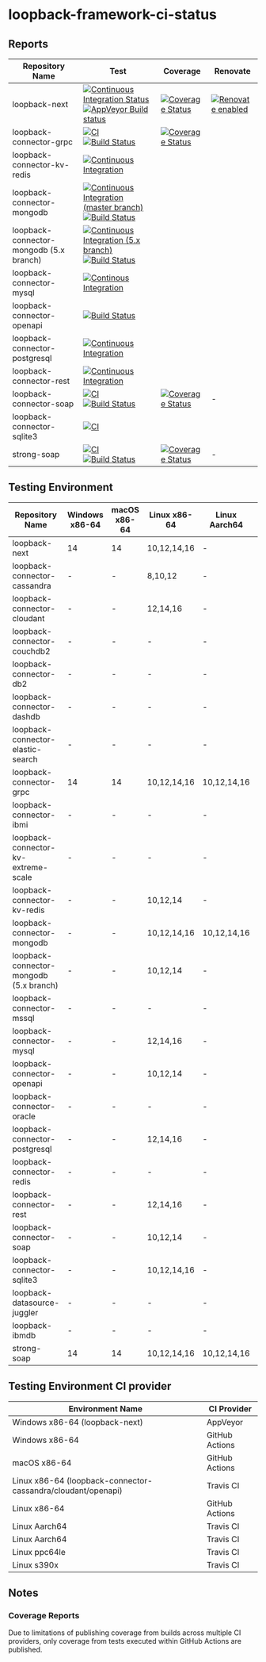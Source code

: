 # loopback-framework-ci-status

## Reports

| Repository Name | Test | Coverage | Renovate
|-|-|-|-
| loopback-next | [![Continuous Integration Status](https://github.com/loopbackio/loopback-next/actions/workflows/continuous-integration.yml/badge.svg)](https://github.com/loopbackio/loopback-next/actions/workflows/continuous-integration.yml) [![AppVeyor Build status](https://ci.appveyor.com/api/projects/status/q8vp7wrdn2ak6801/branch/master?svg=true)](https://ci.appveyor.com/project/loopbackio/loopback-next/branch/master) | [![Coverage Status](https://coveralls.io/repos/github/loopbackio/loopback-next/badge.svg)](https://coveralls.io/github/loopbackio/loopback-next) | [![Renovate enabled](https://img.shields.io/badge/renovate-enabled-brightgreen.svg)](https://renovatebot.com/)
| loopback-connector-grpc | [![CI](https://github.com/loopbackio/loopback-connector-grpc/actions/workflows/ci.yaml/badge.svg)](https://github.com/loopbackio/loopback-connector-grpc/actions/workflows/ci.yaml) [![Build Status](https://app.travis-ci.com/loopbackio/loopback-connector-grpc.svg?branch=master)](https://app.travis-ci.com/loopbackio/loopback-connector-grpc) | [![Coverage Status](https://coveralls.io/repos/github/loopbackio/loopback-connector-grpc/badge.svg?branch=master)](https://coveralls.io/github/loopbackio/loopback-connector-grpc?branch=master)
| loopback-connector-kv-redis | [![Continuous Integration](https://github.com/loopbackio/loopback-connector-kv-redis/actions/workflows/continuous-integration.yaml/badge.svg)](https://github.com/loopbackio/loopback-connector-kv-redis/actions/workflows/continuous-integration.yaml)
| loopback-connector-mongodb | [![Continuous Integration (master branch)](https://github.com/loopbackio/loopback-connector-mongodb/actions/workflows/continuous-integration.yaml/badge.svg)](https://github.com/loopbackio/loopback-connector-mongodb/actions/workflows/continuous-integration.yaml) [![Build Status](https://app.travis-ci.com/loopbackio/loopback-connector-mongodb.svg?branch=master)](https://app.travis-ci.com/loopbackio/loopback-connector-mongodb)
| loopback-connector-mongodb (5.x branch) | [![Continuous Integration (5.x branch)](https://github.com/loopbackio/loopback-connector-mongodb/actions/workflows/continuous-integration.yaml/badge.svg?branch=5.x)](https://github.com/loopbackio/loopback-connector-mongodb/actions/workflows/continuous-integration.yaml) [![Build Status](https://app.travis-ci.com/loopbackio/loopback-connector-mongodb.svg?branch=5.x)](https://app.travis-ci.com/loopbackio/loopback-connector-mongodb)
| loopback-connector-mysql | [![Continous Integration](https://github.com/loopbackio/loopback-connector-mysql/actions/workflows/ci.yml/badge.svg)](https://github.com/loopbackio/loopback-connector-mysql/actions/workflows/ci.yml)
| loopback-connector-openapi | [![Build Status](https://app.travis-ci.com/loopbackio/loopback-connector-openapi.svg?branch=master)](https://app.travis-ci.com/loopbackio/loopback-connector-openapi)
| loopback-connector-postgresql | [![Continuous Integration](https://github.com/loopbackio/loopback-connector-postgresql/actions/workflows/continuous-integration.yaml/badge.svg)](https://github.com/loopbackio/loopback-connector-postgresql/actions/workflows/continuous-integration.yaml)
| loopback-connector-rest | [![Continuous Integration](https://github.com/loopbackio/loopback-connector-rest/actions/workflows/continuous-integration.yaml/badge.svg)](https://github.com/loopbackio/loopback-connector-rest/actions/workflows/continuous-integration.yaml)
| loopback-connector-soap | [![CI](https://github.com/loopbackio/strong-soap/actions/workflows/continuous-integration.yaml/badge.svg)](https://github.com/loopbackio/strong-soap/actions/workflows/continuous-integration.yaml) [![Build Status](https://app.travis-ci.com/loopbackio/strong-soap.svg?branch=master)](https://app.travis-ci.com/loopbackio/strong-soap) | [![Coverage Status](https://coveralls.io/repos/github/loopbackio/loopback-connector-soap/badge.svg)](https://coveralls.io/github/loopbackio/loopback-connector-soap) | -
| loopback-connector-sqlite3 | [![CI](https://github.com/loopbackio/loopback-connector-sqlite3/actions/workflows/continuous-integration.yaml/badge.svg)](https://github.com/loopbackio/loopback-connector-sqlite3/actions/workflows/continuous-integration.yaml)
| strong-soap | [![CI](https://github.com/loopbackio/strong-soap/actions/workflows/continuous-integration.yaml/badge.svg)](https://github.com/loopbackio/strong-soap/actions/workflows/continuous-integration.yaml) [![Build Status](https://app.travis-ci.com/loopbackio/strong-soap.svg?branch=master)](https://app.travis-ci.com/loopbackio/strong-soap) | [![Coverage Status](https://coveralls.io/repos/github/loopbackio/strong-soap/badge.svg)](https://coveralls.io/github/loopbackio/strong-soap) | -

## Testing Environment

| Repository Name | Windows x86-64 | macOS x86-64 | Linux x86-64 | Linux Aarch64 | Linux ppc64le | Linux s390x | Database Version
|-|-|-|-|-|-|-|-
| loopback-next | 14 | 14 | 10,12,14,16 | - | - | - | -
| loopback-connector-cassandra | - | - | 8,10,12 | - | - | - | -
| loopback-connector-cloudant | - | - | 12,14,16 | - | - | - | -
| loopback-connector-couchdb2 | - | - | - | - | - | - | -
| loopback-connector-db2 | - | - | - | - | - | - | -
| loopback-connector-dashdb | - | - | - | - | - | - | -
| loopback-connector-elastic-search | - | - | - | - | - | - | -
| loopback-connector-grpc | 14 | 14 | 10,12,14,16 | 10,12,14,16 | 10,12,14,16 | 10,12,14,16 | -
| loopback-connector-ibmi | - | - | - | - | - | - | -
| loopback-connector-kv-extreme-scale | - | - | - | - | - | - | -
| loopback-connector-kv-redis | - | - | 10,12,14 | - | - | - | -
| loopback-connector-mongodb | - | - | 10,12,14,16 | 10,12,14,16 | - | - | 4.4
| loopback-connector-mongodb (5.x branch) | - | - | 10,12,14 | - | - | - | 4.4
| loopback-connector-mssql | - | - | - | - | - | - | -
| loopback-connector-mysql | - | - | 12,14,16 | - | - | - | -
| loopback-connector-openapi | - | - | 10,12,14 | - | - | - | -
| loopback-connector-oracle | - | - | - | - | - | - | -
| loopback-connector-postgresql | - | - | 12,14,16 | - | - | - | -
| loopback-connector-redis | - | - | - | - | - | - | -
| loopback-connector-rest | - | - | 12,14,16 | - | - | - | -
| loopback-connector-soap | - | - | 10,12,14 | - | - | - | -
| loopback-connector-sqlite3 | - | - | 10,12,14,16 | - | - | - | -
| loopback-datasource-juggler | - | - | - | - | - | - | -
| loopback-ibmdb | - | - | - | - | - | - | -
| strong-soap | 14 | 14 | 10,12,14,16 | 10,12,14,16 | 10,12,14,16 | 10,12,14,16 | -

## Testing Environment CI provider

| Environment Name | CI Provider
|-|-
| Windows x86-64 (loopback-next) | AppVeyor
| Windows x86-64 | GitHub Actions
| macOS x86-64 | GitHub Actions
| Linux x86-64 (loopback-connector-cassandra/cloudant/openapi) | Travis CI
| Linux x86-64 | GitHub Actions
| Linux Aarch64 | Travis CI
| Linux Aarch64 | Travis CI
| Linux ppc64le | Travis CI
| Linux s390x | Travis CI

## Notes

### Coverage Reports

Due to limitations of publishing coverage from builds across multiple CI providers, only coverage from tests executed within GitHub Actions are published.
